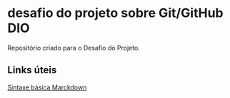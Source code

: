 # desafio do projeto sobre Git/GitHub DIO
Repositório criado para o Desafio do Projeto.

## Links úteis
[Sintaxe básica Marckdown](https://www.markdownguide.org/basic-syntax/)
